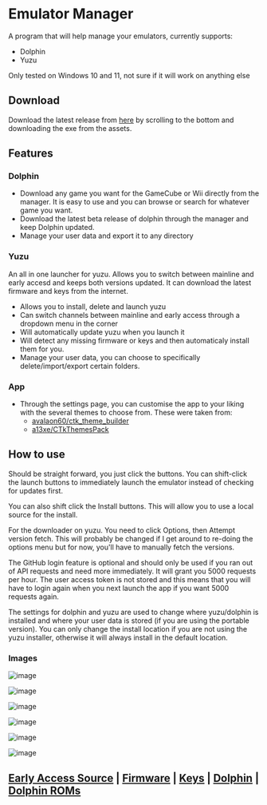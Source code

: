 # Emulator Manager



A program that will help manage your emulators, currently supports: 

 - Dolphin
 - Yuzu

Only tested on Windows 10 and 11, not sure if it will work on anything else

## Download 

Download the latest release from [here](https://github.com/Viren070/Emulator-Manager/releases/latest) by scrolling to the bottom and downloading the exe from the assets. 

## Features

### Dolphin 

- Download any game you want for the GameCube or Wii directly from the manager. It is easy to use and you can browse or search for whatever game you want. 
- Download the latest beta release of dolphin through the manager and keep Dolphin updated. 
- Manage your user data and export it to any directory


### Yuzu 

An all in one launcher for yuzu. Allows you to switch between mainline and early accesd and keeps both versions updated. It can download the latest firmware and keys from the internet. 

- Allows you to install, delete and launch yuzu
- Can switch channels between mainline and early access through a dropdown menu in the corner
- Will automatically update yuzu when you launch it
- Will detect any missing firmware or keys and then automaticaly install them for you. 
- Manage your user data, you can choose to specifically delete/import/export certain folders.


### App

- Through the settings page, you can customise the app to your liking with the several themes to choose from. These were taken from:
  - [avalaon60/ctk_theme_builder](https://github.com/avalon60/ctk_theme_builder/tree/develop/user_themes)
  - [a13xe/CTkThemesPack](https://github.com/a13xe/CTkThemesPack)

## How to use

Should be straight forward, you just click the buttons. You can shift-click the launch buttons to immediately launch the emulator instead of checking for updates first. 

You can also shift click the Install buttons.  This will allow you to use a local source for the install.

For the downloader on yuzu. You need to click Options, then Attempt version fetch. This will probably be changed if I get around to re-doing the options menu but for now, you'll have to manually fetch the versions.

The GitHub login feature is optional and should only be used if you ran out of API requests and need more immediately. It will grant you 5000 requests per hour. The user access token is not stored and this means that you will have to login again when you next launch the app if you want 5000 requests again.

The settings for dolphin and yuzu are used to change where yuzu/dolphin is installed and where your user data is stored (if you are using the portable version). You can only change the install location if you are not using the yuzu installer, otherwise it will always install in the default location. 

### Images
![image](https://github.com/Viren070/Emulator-Manager/assets/71220264/9b421e17-65a0-4a89-8178-b5c25754ae74)

![image](https://github.com/Viren070/Emulator-Manager/assets/71220264/a0637a78-7307-4476-aa11-d2dd83882e94)

![image](https://github.com/Viren070/Emulator-Manager/assets/71220264/1ea40ed6-9e42-4ef0-8804-4f84090b0109)

![image](https://github.com/Viren070/Emulator-Manager/assets/71220264/2b86392c-7694-42f8-b6e7-4a9610f74256)

![image](https://github.com/Viren070/Emulator-Manager/assets/71220264/0a6361b2-5b54-4801-a87c-69d32c999ed4)

![image](https://github.com/Viren070/Emulator-Manager/assets/71220264/0093c941-fd3e-4ed6-9d26-b4265aa22bcf)



## [Early Access Source](https://github.com/pineappleEA/pineapple-src) | [Firmware](https://archive.org/download/nintendo-switch-global-firmwares) | [Keys](https://github.com/Viren070/SwitchFirmwareKeysInstaller/tree/main/Keys)  | [Dolphin](https://github.com/Viren070/dolphin-beta-downloads) | [Dolphin ROMs](https://myrient.erista.me/)





